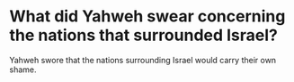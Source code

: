 # What did Yahweh swear concerning the nations that surrounded Israel?

Yahweh swore that the nations surrounding Israel would carry their own shame.
